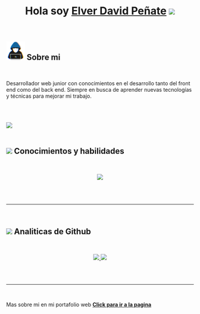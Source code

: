 <h1 align="center"><b>Hola soy <a href="https://www.elvportafolio.website">Elver David Peñate</a> </b><img src="https://media.giphy.com/media/hvRJCLFzcasrR4ia7z/giphy.gif" width="35"></h1>

<br>

## <picture><img src = "https://github.com/0xAbdulKhalid/0xAbdulKhalid/raw/main/assets/mdImages/about_me.gif" width = 50px></picture> **Sobre mi**

<br>

<p>
Desarrollador web junior con conocimientos en el desarrollo tanto del front end como del back end. Siempre en busca de aprender nuevas tecnologías y técnicas para mejorar mi trabajo.
</p>

<br><br>

<img src="https://user-images.githubusercontent.com/73097560/115834477-dbab4500-a447-11eb-908a-139a6edaec5c.gif"><br><br>

## <img src="https://media2.giphy.com/media/QssGEmpkyEOhBCb7e1/giphy.gif?cid=ecf05e47a0n3gi1bfqntqmob8g9aid1oyj2wr3ds3mg700bl&rid=giphy.gif" width ="25"><b> Conocimientos y habilidades</b>

<br>

<p align="center">
  <a href="https://skillicons.dev">
    <img src="https://skillicons.dev/icons?i=ts,tailwind,react,express,astro,nextjs,nestjs,prisma,git,css,github,html,js,mongodb,mysql,nodejs,postman,redux,vscode&perline=8" />
  </a>
</p>

<br>
<br>

---

<br>

## <img src="https://media.giphy.com/media/iY8CRBdQXODJSCERIr/giphy.gif" width="35"><b> Analiticas de Github</b>

<br>

<p align="center">
<a href="https://github.com/ElverDavid07">
  <img height="180em" src="https://github-readme-stats-eight-theta.vercel.app/api?username=ElverDavid07&show_icons=true&title_color=7A7ADB&icon_color=2234AE&text_color=D3D3D3&bg_color=0,000000,130F40&include_all_commits=true&count_private=true"/>
  <img height="180em" src="https://github-readme-stats-eight-theta.vercel.app/api/top-langs/?username=ElverDavid07&layout=compact&langs_count=8&title_color=7A7ADB&icon_color=2234AE&text_color=D3D3D3&bg_color=0,000000,130F40"/>
</a>
</p>

<br>
<br>

---

<br>

Mas sobre mi en mi portafolio web **[Click para ir a la pagina](https://www.elvportafolio.website)**
<br>

